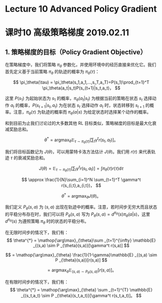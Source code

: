 # Lecture 10 Advanced Policy Gradient

# 课时10 高级策略梯度 2019.02.11

## 1. 策略梯度的目标（Policy Gradient Objective）

在策略梯度中，我们将策略 $\pi_\theta$ 参数化，并使用环境中的经历直接来优化它。我们首先定义基于当前策略 $\pi_\theta$ 的轨迹的概率为 $\pi_\theta(\tau)$：

$$
\pi_\theta(\tau) = \pi_\theta(s_1,a_1,...,s_T,a_T)=P(s_1)\prod_{t=1}^T \pi_\theta(a_t|s_t)P(s_{t+1}|s_t,a_t)，
$$

这里 $P(s_1)$ 为起始状态为 $s_1$ 的概率，$\pi_\theta(a_t|s_t)$ 为根据当前的策略在状态 $s_t$ 选择动作 $a_t$ 的概率，$P(s_{t+1}|s_t,a_t)$ 为在状态 $s_t$ 选择动作 $a_t$ 时，状态转移到 $s_{t+1}$ 的概率。注意，$\pi_\theta(\tau)$ 为轨迹的概率而 $\pi_\theta(a|s)$ 为给定状态时选择某个动作的概率。

和到目前为止我们讨论过的大多数其他 RL 目标类似，策略梯度的目标是最大化衰减奖励总和。

$$
\theta^* = \mathop{\arg\max}_{\theta} \mathbb{E} _{\tau\sim \pi _{\theta}(\tau)}[\sum_t \gamma^t r (s_t,a_t)]。
$$

我们将目标函数记为 $J(\theta)$，可以用蒙特卡洛方法估计 $J(\theta)$。我们用 $r(\tau)$ 来代表轨迹 $\tau$ 的衰减奖励总和。

$$
J(\theta) = \mathbb{E}_{\tau\sim \pi _{\theta}(\tau)}[\sum_t \gamma^t r (s_t,a_t)] = \int \pi _{\theta} (\tau) r(\tau) \text{d} \tau
$$

$$
 \approx \frac{1}{N}\sum_{i=1}^N \sum_{t=1}^T \gamma^t r(s_{i,t},a_{i,t})，
 $$

$$
\theta^* = \mathop{\arg\max}_\theta J(\theta)。
$$

我们定义 $P_\theta(s,a)$ 为 $(s,a)$ 出现在轨迹中的概率。注意，若时间步无穷大而且状态的平稳分布存在时，我们可以将 $P_\theta(s,a)$ 写为 $P_\theta(s,a)=d^{\pi_{\theta}}(s)\pi_{\theta}(a|s)$，这里 $d^{\pi_{\theta}}(s)$ 为遵照策略 $\pi_{\theta}$ 时的状态的平稳分布。

在无限时间步的情况下，我们有：
$$
\theta^{*} = \mathop{\arg\max}_{\theta}\sum _{t=1}^{\infty} \mathbb{E} _{(s,a) \sim P _{\theta}(s,a)}[\gamma^t r(s,a)]
$$

$$
= \mathop{\arg\max}_{\theta} \frac{1}{1-\gamma}\mathbb{E} _{(s,a) \sim P _{\theta}(s,a)}[r(s,a)]
$$

$$
= \mathop{\arg\max}_{\theta} \mathbb{E} _{(s,a) \sim P _{\theta}(s,a)}[r(s,a)]。
$$

在有限时间步的情况下，我们有：
$$
\theta^{*} = \mathop{\arg\max}_{\theta} \sum _{t=1}^{T} \mathbb{E} _{(s_t,a_t) \sim P _{\theta}(s_t,a_t)}[\gamma^t r(s_t,a_t)]。
$$
